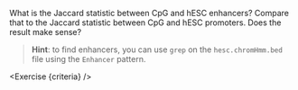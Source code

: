 <script>
// Solution:
//    bedtools jaccard -a cpg.bed -b <(grep Enhancer hesc.chromHmm.bed) > jaccard.enhancers.txt; bedtools jaccard -a cpg.bed -b <(grep Promoter hesc.chromHmm.bed) > jaccard.promoters.txt

import Exercise from "$components/Exercise.svelte";

let criteria = [
{
	name: "File <code>jaccard.enhancers.txt</code> contains Jaccard stats between CpG and enhancers",
	checks: [{
		type: "file",
		path: "jaccard.enhancers.txt",
		action: "contents",
		commandExpected: "bedtools jaccard -a cpg.bed -b <(grep Enhancer hesc.chromHmm.bed)"
	}]
},
{
	name: "File <code>jaccard.promoters.txt</code> contains Jaccard stats between CpG and promoters",
	checks: [{
		type: "file",
		path: "jaccard.promoters.txt",
		action: "contents",
		commandExpected: "bedtools jaccard -a cpg.bed -b <(grep Promoter hesc.chromHmm.bed)"
	}]
},
];
</script>

What is the Jaccard statistic between CpG and hESC enhancers? Compare that to the Jaccard statistic between CpG and hESC promoters. Does the result make sense?

> **Hint**: to find enhancers, you can use `grep` on the `hesc.chromHmm.bed` file using the `Enhancer` pattern.

<Exercise {criteria} />
